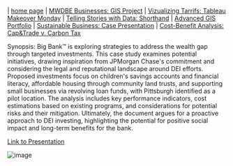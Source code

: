 | [home page](https://cristinagoeller.github.io/cristina-goeller-portfolio/) | [MWDBE Businesses: GIS Project](MWDBEBusinesses) | [Vizualizing Tarrifs: Tableau Makeover Monday](TableauRemake) | [Telling Stories with Data: Shorthand](final-project-part-one) | [Advanced GIS Portfolio](AdvancedGISPortfolio) | [Sustainable Business: Case Presentation](SustainableBusiness) | [Cost-Benefit Analysis: Cap&Trade v. Carbon Tax](Cap&TradevCarbonTax)

Synopsis: 
Big Bank™ is exploring strategies to address the wealth gap through targeted investments. This case study examines potential initiatives, drawing inspiration from JPMorgan Chase's commitment and considering the legal and reputational landscape around DEI efforts. Proposed investments focus on children's savings accounts and financial literacy, affordable housing through community land trusts, and supporting small businesses via revolving loan funds, with Pittsburgh identified as a pilot location. The analysis includes key performance indicators, cost estimations based on existing programs, and considerations for potential risks and their mitigation. Ultimately, the document argues for a proactive approach to DEI investing, highlighting the potential for positive social impact and long-term benefits for the bank.

[Link to Presentation](https://docs.google.com/presentation/d/1OGTNMJJjuPCIT23a_w-T9U7La00A8atizpuNwmcqJ98/edit?usp=sharing)

![image](https://github.com/user-attachments/assets/72cc5d2c-3c76-44f1-9b58-51172eb4e66b)




